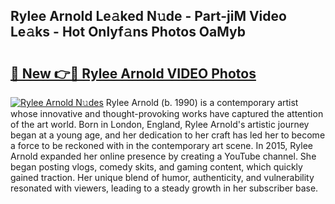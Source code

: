 ## Rylee Arnold Le𝚊ked N𝚞de - Part-jiM Video Le𝚊ks - Hot Onlyf𝚊ns Photos OaMyb

# <h2><a href="http://ac47850.deff.icu/?id=Rylee+Arnold">🔗 New 👉🔴 Rylee Arnold VIDEO Photos</a></h2>

[![Rylee Arnold N𝚞des](https://i.imgur.com/rIISA9y.gif)](http://ac47850.deff.icu/?id=Rylee+Arnold)
Rylee Arnold (b. 1990) is a contemporary artist whose innovative and thought-provoking works have captured the attention of the art world. Born in London, England, Rylee Arnold's artistic journey began at a young age, and her dedication to her craft has led her to become a force to be reckoned with in the contemporary art scene. In 2015, Rylee Arnold expanded her online presence by creating a YouTube channel. She began posting vlogs, comedy skits, and gaming content, which quickly gained traction. Her unique blend of humor, authenticity, and vulnerability resonated with viewers, leading to a steady growth in her subscriber base.
